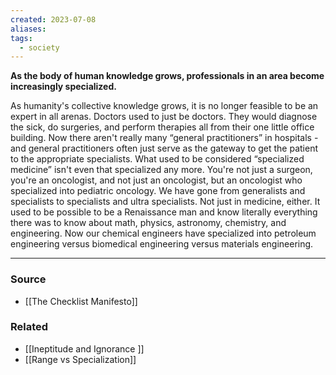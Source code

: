 ```yaml
---
created: 2023-07-08
aliases: 
tags:
  - society
---
```

**As the body of human knowledge grows, professionals in an area become increasingly specialized.**

As humanity's collective knowledge grows, it is no longer feasible to be an expert in all arenas. Doctors used to just be doctors. They would diagnose the sick, do surgeries, and perform therapies all from their one little office building. Now there aren't really many “general practitioners” in hospitals - and general practitioners often just serve as the gateway to get the patient to the appropriate specialists. What used to be considered “specialized medicine” isn't even that specialized any more. You're not just a surgeon, you're an oncologist, and not just an oncologist, but an oncologist who specialized into pediatric oncology. We have gone from generalists and specialists to specialists and ultra specialists. Not just in medicine, either. It used to be possible to be a Renaissance man and know literally everything there was to know about math, physics, astronomy, chemistry, and engineering. Now our chemical engineers have specialized into petroleum engineering versus biomedical engineering versus materials engineering.

---

### Source
- [[The Checklist Manifesto]]

### Related
- [[Ineptitude and Ignorance ]] 
- [[Range vs Specialization]]